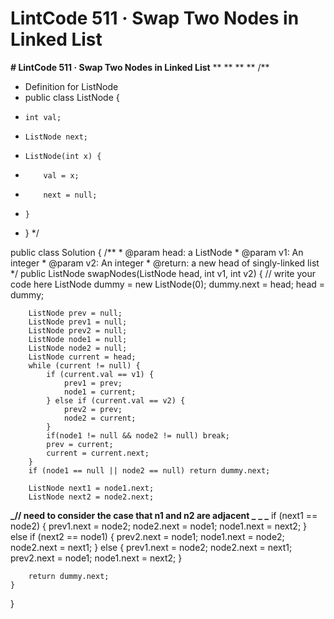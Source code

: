 # LintCode 511 · Swap Two Nodes in Linked List

**# LintCode 511 · Swap Two Nodes in Linked List**
**
**
**
**
/**
 * Definition for ListNode
 * public class ListNode {
 *     int val;
 *     ListNode next;
 *     ListNode(int x) {
 *         val = x;
 *         next = null;
 *     }
 * }
 */

public class Solution {
    /**
     * @param head: a ListNode
     * @param v1: An integer
     * @param v2: An integer
     * @return: a new head of singly-linked list
     */
     public ListNode swapNodes(ListNode head, int v1, int v2) {
        // write your code here
        ListNode dummy = new ListNode(0);
        dummy.next = head;
        head = dummy;

        ListNode prev = null;
        ListNode prev1 = null;
        ListNode prev2 = null;
        ListNode node1 = null;
        ListNode node2 = null;
        ListNode current = head;
        while (current != null) {
            if (current.val == v1) {
                prev1 = prev;
                node1 = current;
            } else if (current.val == v2) {
                prev2 = prev;
                node2 = current;
            }
            if(node1 != null && node2 != null) break;
            prev = current;
            current = current.next;
        }
        if (node1 == null || node2 == null) return dummy.next;

        ListNode next1 = node1.next;
        ListNode next2 = node2.next;

**_// need to consider the case that n1 and n2 are adjacent _**
**_
_**
        if (next1 == node2) {
            prev1.next = node2;
            node2.next = node1;
            node1.next = next2;
        } else if (next2 == node1) {
            prev2.next = node1;
            node1.next = node2;
            node2.next = next1;
        } else {
            prev1.next = node2;
            node2.next = next1;
            prev2.next = node1;
            node1.next = next2;
        }

        return dummy.next;
    }
}
